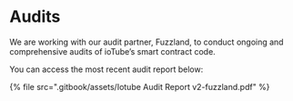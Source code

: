 # Audits

We are working with our audit partner, Fuzzland, to conduct ongoing and comprehensive audits of ioTube’s smart contract code.

You can access the most recent audit report below:

{% file src=".gitbook/assets/Iotube Audit Report v2-fuzzland.pdf" %}

